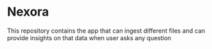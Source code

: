 # Nexora
This repository contains the app that can ingest different files and can provide insights on that data when user asks any question
